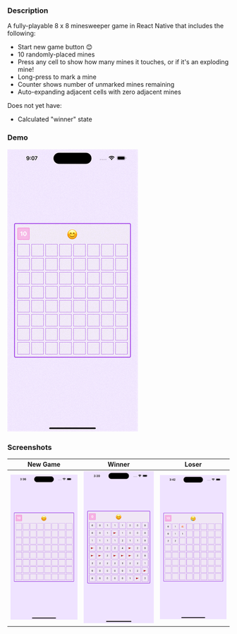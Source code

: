 ### Description

A fully-playable 8 x 8 minesweeper game in React Native that includes the following:

- Start new game button 😊
- 10 randomly-placed mines
- Press any cell to show how many mines it touches, or if it's an exploding mine!
- Long-press to mark a mine
- Counter shows number of unmarked mines remaining
- Auto-expanding adjacent cells with zero adjacent mines

Does not yet have:

- Calculated "winner" state

### Demo

<img src="./assets/demo.gif">

### Screenshots

| New Game                                | Winner                                 | Loser                                 |
| --------------------------------------- | -------------------------------------- | ------------------------------------- |
| <img src="./assets/new-game-board.png"> | <img src="./assets/winning-board.png"> | <img src="./assets/losing-board.png"> |
